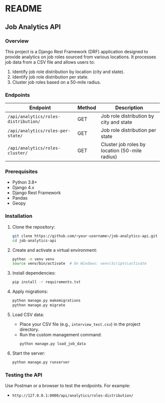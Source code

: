 # README

## Job Analytics API

### Overview
This project is a Django Rest Framework (DRF) application designed to provide analytics on job roles sourced from various locations. It processes job data from a CSV file and allows users to:

1. Identify job role distribution by location (city and state).
2. Identify job role distribution per state.
3. Cluster job roles based on a 50-mile radius.


### Endpoints
| Endpoint                              | Method | Description                                          |
|---------------------------------------|--------|------------------------------------------------------|
| `/api/analytics/roles-distribution/`  | GET    | Job role distribution by city and state             |
| `/api/analytics/roles-per-state/`     | GET    | Job role distribution per state                     |
| `/api/analytics/roles-cluster/`       | GET    | Cluster job roles by location (50-mile radius)      |

### Prerequisites
- Python 3.8+
- Django 4.x
- Django Rest Framework
- Pandas
- Geopy

### Installation
1. Clone the repository:
   ```bash
   git clone https://github.com/<your-username>/job-analytics-api.git
   cd job-analytics-api
   ```

2. Create and activate a virtual environment:
   ```bash
   python -m venv venv
   source venv/bin/activate  # On Windows: venv\Scripts\activate
   ```

3. Install dependencies:
   ```bash
   pip install -r requirements.txt
   ```

4. Apply migrations:
   ```bash
   python manage.py makemigrations
   python manage.py migrate
   ```

5. Load CSV data:
   - Place your CSV file (e.g., `interview_test.csv`) in the project directory.
   - Run the custom management command:
     ```bash
     python manage.py load_job_data
     ```

6. Start the server:
   ```bash
   python manage.py runserver
   ```

### Testing the API
Use Postman or a browser to test the endpoints. For example:
- `http://127.0.0.1:8000/api/analytics/roles-distribution/`
